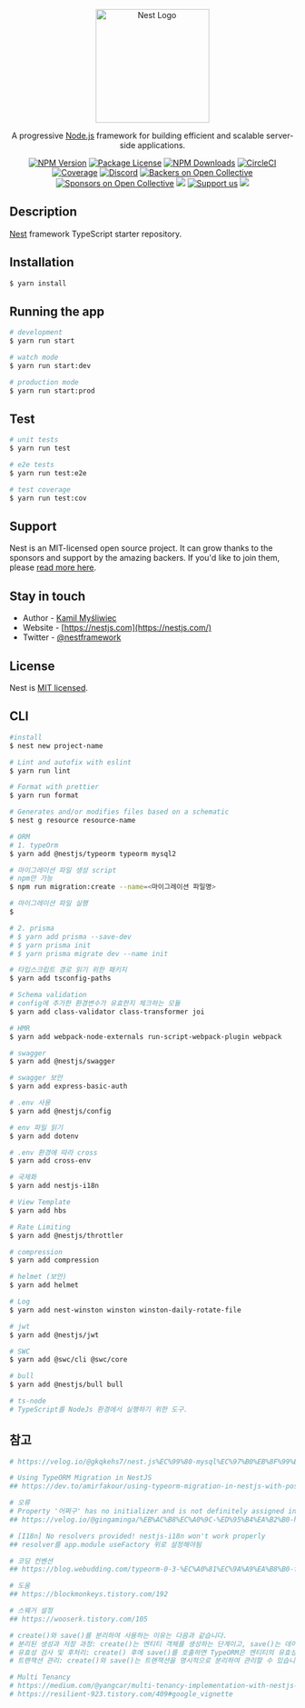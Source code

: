 <p align="center">
  <a href="http://nestjs.com/" target="blank"><img src="https://nestjs.com/img/logo-small.svg" width="200" alt="Nest Logo" /></a>
</p>

[circleci-image]: https://img.shields.io/circleci/build/github/nestjs/nest/master?token=abc123def456
[circleci-url]: https://circleci.com/gh/nestjs/nest

  <p align="center">A progressive <a href="http://nodejs.org" target="_blank">Node.js</a> framework for building efficient and scalable server-side applications.</p>
    <p align="center">
<a href="https://www.npmjs.com/~nestjscore" target="_blank"><img src="https://img.shields.io/npm/v/@nestjs/core.svg" alt="NPM Version" /></a>
<a href="https://www.npmjs.com/~nestjscore" target="_blank"><img src="https://img.shields.io/npm/l/@nestjs/core.svg" alt="Package License" /></a>
<a href="https://www.npmjs.com/~nestjscore" target="_blank"><img src="https://img.shields.io/npm/dm/@nestjs/common.svg" alt="NPM Downloads" /></a>
<a href="https://circleci.com/gh/nestjs/nest" target="_blank"><img src="https://img.shields.io/circleci/build/github/nestjs/nest/master" alt="CircleCI" /></a>
<a href="https://coveralls.io/github/nestjs/nest?branch=master" target="_blank"><img src="https://coveralls.io/repos/github/nestjs/nest/badge.svg?branch=master#9" alt="Coverage" /></a>
<a href="https://discord.gg/G7Qnnhy" target="_blank"><img src="https://img.shields.io/badge/discord-online-brightgreen.svg" alt="Discord"/></a>
<a href="https://opencollective.com/nest#backer" target="_blank"><img src="https://opencollective.com/nest/backers/badge.svg" alt="Backers on Open Collective" /></a>
<a href="https://opencollective.com/nest#sponsor" target="_blank"><img src="https://opencollective.com/nest/sponsors/badge.svg" alt="Sponsors on Open Collective" /></a>
  <a href="https://paypal.me/kamilmysliwiec" target="_blank"><img src="https://img.shields.io/badge/Donate-PayPal-ff3f59.svg"/></a>
    <a href="https://opencollective.com/nest#sponsor"  target="_blank"><img src="https://img.shields.io/badge/Support%20us-Open%20Collective-41B883.svg" alt="Support us"></a>
  <a href="https://twitter.com/nestframework" target="_blank"><img src="https://img.shields.io/twitter/follow/nestframework.svg?style=social&label=Follow"></a>
</p>
  <!--[![Backers on Open Collective](https://opencollective.com/nest/backers/badge.svg)](https://opencollective.com/nest#backer)
  [![Sponsors on Open Collective](https://opencollective.com/nest/sponsors/badge.svg)](https://opencollective.com/nest#sponsor)-->

## Description

[Nest](https://github.com/nestjs/nest) framework TypeScript starter repository.

## Installation

```bash
$ yarn install
```

## Running the app

```bash
# development
$ yarn run start

# watch mode
$ yarn run start:dev

# production mode
$ yarn run start:prod
```

## Test

```bash
# unit tests
$ yarn run test

# e2e tests
$ yarn run test:e2e

# test coverage
$ yarn run test:cov
```

## Support

Nest is an MIT-licensed open source project. It can grow thanks to the sponsors and support by the amazing backers. If you'd like to join them, please [read more here](https://docs.nestjs.com/support).

## Stay in touch

- Author - [Kamil Myśliwiec](https://kamilmysliwiec.com)
- Website - [https://nestjs.com](https://nestjs.com/)
- Twitter - [@nestframework](https://twitter.com/nestframework)

## License

Nest is [MIT licensed](LICENSE).

## CLI

```bash
#install
$ nest new project-name

# Lint and autofix with eslint
$ yarn run lint

# Format with prettier
$ yarn run format

# Generates and/or modifies files based on a schematic
$ nest g resource resource-name

# ORM
# 1. typeOrm
$ yarn add @nestjs/typeorm typeorm mysql2

# 마이그레이션 파일 생성 script
# npm만 가능
$ npm run migration:create --name=<마이그레이션 파일명>

# 마이그레이션 파일 실행
$

# 2. prisma
# $ yarn add prisma --save-dev
# $ yarn prisma init
# $ yarn prisma migrate dev --name init

# 타입스크립트 경로 읽기 위한 패키지
$ yarn add tsconfig-paths

# Schema validation
# config에 추가한 환경변수가 유효한지 체크하는 모듈
$ yarn add class-validator class-transformer joi

# HMR
$ yarn add webpack-node-externals run-script-webpack-plugin webpack

# swagger
$ yarn add @nestjs/swagger

# swagger 보안
$ yarn add express-basic-auth

# .env 사용
$ yarn add @nestjs/config

# env 파일 읽기
$ yarn add dotenv

# .env 환경에 따라 cross
$ yarn add cross-env

# 국제화
$ yarn add nestjs-i18n

# View Template
$ yarn add hbs

# Rate Limiting
$ yarn add @nestjs/throttler

# compression
$ yarn add compression

# helmet (보안)
$ yarn add helmet

# Log
$ yarn add nest-winston winston winston-daily-rotate-file

# jwt
$ yarn add @nestjs/jwt

# SWC
$ yarn add @swc/cli @swc/core

# bull
$ yarn add @nestjs/bull bull

# ts-node
# TypeScript를 NodeJs 환경에서 실행하기 위한 도구.
```

## 참고

```bash
# https://velog.io/@gkqkehs7/nest.js%EC%99%80-mysql%EC%97%B0%EB%8F%99%ED%95%98%EA%B8%B0

# Using TypeORM Migration in NestJS
## https://dev.to/amirfakour/using-typeorm-migration-in-nestjs-with-postgres-database-3c75

# 오류
# Property '어쩌구' has no initializer and is not definitely assigned in the constructor.
## https://velog.io/@gingaminga/%EB%AC%B8%EC%A0%9C-%ED%95%B4%EA%B2%B0-has-no-initializer-and-is-not-definitely-assigned-in-the-constructor

# [I18n] No resolvers provided! nestjs-i18n won't work properly
## resolver를 app.module useFactory 위로 설정해야됨

# 코딩 컨벤션
## https://blog.webudding.com/typeorm-0-3-%EC%A0%81%EC%9A%A9%EA%B8%B0-feat-refactoring-dc86e53619d3

# 도움
## https://blockmonkeys.tistory.com/192

# 스웨거 설정
## https://wooserk.tistory.com/105

# create()와 save()를 분리하여 사용하는 이유는 다음과 같습니다.
# 분리된 생성과 저장 과정: create()는 엔티티 객체를 생성하는 단계이고, save()는 데이터베이스에 엔티티를 저장하는 단계입니다. 이 두 과정을 명확히 분리함으로써 코드의 의도를 명확히 할 수 있습니다.
# 유효성 검사 및 후처리: create() 후에 save()를 호출하면 TypeORM은 엔티티의 유효성을 검사하고 데이터베이스에 저장할 때 필요한 적절한 쿼리를 생성합니다. 또한, save()를 호출하면 데이터베이스에 저장된 엔티티의 후처리 작업(예: 자동 생성된 기본 키값 등)을 수행할 수 있습니다.
# 트랜잭션 관리: create()와 save()는 트랜잭션을 명시적으로 분리하여 관리할 수 있습니다. 예를 들어, 여러 개의 엔티티를 한 번에 생성한 후 일괄적으로 저장하는 경우에 유용합니다.

# Multi Tenancy
# https://medium.com/@yangcar/multi-tenancy-implementation-with-nestjs-and-postgresql-507c6340269
# https://resilient-923.tistory.com/409#google_vignette
```
